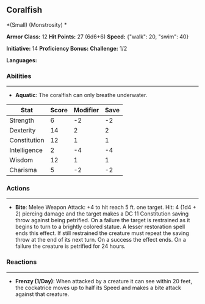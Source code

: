 ## Coralfish
*(Small) (Monstrosity) *

**Armor Class:** 12
**Hit Points:** 27 (6d6+6)
**Speed:** {"walk": 20, "swim": 40}

**Initiative:** 14
**Proficiency Bonus:**
**Challenge:** 1/2

**Languages:** 

### Abilities
 --- 
- **Aquatic**: The coralfish can only breathe underwater.



| Stat | Score | Modifier | Save |
| ---- | ---- | ---- | ---- |
| Strength | 6 | -2 | -2 |
| Dexterity | 14 | 2 | 2 |
| Constitution | 12 | 1 | 1 |
| Intelligence | 2 | -4 | -4 |
| Wisdom | 12 | 1 | 1 |
| Charisma | 5 | -2 | -2 |

### Actions
 --- 
- **Bite**: Melee Weapon Attack: +4 to hit  reach 5 ft.  one target. Hit: 4 (1d4 + 2) piercing damage  and the target makes a DC 11 Constitution saving throw against being petrified. On a failure  the target is restrained as it begins to turn to a brightly colored statue. A lesser restoration spell ends this effect. If still restrained  the creature must repeat the saving throw at the end of its next turn. On a success  the effect ends. On a failure  the creature is petrified for 24 hours.

### Reactions
 --- 
- **Frenzy (1/Day)**: When attacked by a creature it can see within 20 feet, the cockatrice moves up to half its Speed and makes a bite attack against that creature.

